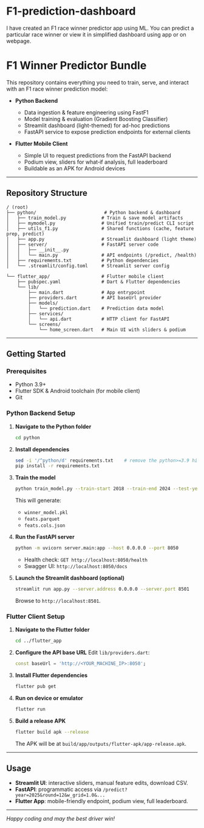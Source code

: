 # F1-prediction-dashboard
I have created an F1 race winner predictor app using ML. You can predict a particular race winner or view it in simplified dashboard using app or on webpage.

# F1 Winner Predictor Bundle

This repository contains everything you need to train, serve, and interact with an F1 race winner prediction model:

* **Python Backend**

  * Data ingestion & feature engineering using FastF1
  * Model training & evaluation (Gradient Boosting Classifier)
  * Streamlit dashboard (light-themed) for ad-hoc predictions
  * FastAPI service to expose prediction endpoints for external clients

* **Flutter Mobile Client**

  * Simple UI to request predictions from the FastAPI backend
  * Podium view, sliders for what‑if analysis, full leaderboard
  * Buildable as an APK for Android devices

---

## Repository Structure

```
/ (root)
├── python/                         # Python backend & dashboard
│   ├── train_model.py             # Train & save model artifacts
│   ├── mymodel.py                 # Unified train/predict CLI script
│   ├── utils_f1.py                # Shared functions (cache, feature prep, predict)
│   ├── app.py                     # Streamlit dashboard (light theme)
│   ├── server/                    # FastAPI server code
│   │   ├── __init__.py
│   │   └── main.py                # API endpoints (/predict, /health)
│   ├── requirements.txt           # Python dependencies
│   └── .streamlit/config.toml     # Streamlit server config

└── flutter_app/                   # Flutter mobile client
    ├── pubspec.yaml               # Dart & Flutter dependencies
    └── lib/
        ├── main.dart              # App entrypoint
        ├── providers.dart         # API baseUrl provider
        ├── models/
        │   └── prediction.dart    # Prediction data model
        ├── services/
        │   └── api.dart           # HTTP client for FastAPI
        └── screens/
            └── home_screen.dart   # Main UI with sliders & podium
```

---

## Getting Started

### Prerequisites

* Python 3.9+
* Flutter SDK & Android toolchain (for mobile client)
* Git

### Python Backend Setup

1. **Navigate to the Python folder**

   ```bash
   cd python
   ```

2. **Install dependencies**

   ```bash
   sed -i '/^python/d' requirements.txt    # remove the python>=3.9 hint
   pip install -r requirements.txt
   ```

3. **Train the model**

   ```bash
   python train_model.py --train-start 2018 --train-end 2024 --test-year-start 2023
   ```

   This will generate:

   * `winner_model.pkl`
   * `feats.parquet`
   * `feats.cols.json`

4. **Run the FastAPI server**

   ```bash
   python -m uvicorn server.main:app --host 0.0.0.0 --port 8050
   ```

   * Health check: `GET http://localhost:8050/health`
   * Swagger UI:  `http://localhost:8050/docs`

5. **Launch the Streamlit dashboard (optional)**

   ```bash
   streamlit run app.py --server.address 0.0.0.0 --server.port 8501
   ```

   Browse to `http://localhost:8501`.

### Flutter Client Setup

1. **Navigate to the Flutter folder**

   ```bash
   cd ../flutter_app
   ```

2. **Configure the API base URL**
   Edit `lib/providers.dart`:

   ```dart
   const baseUrl = 'http://<YOUR_MACHINE_IP>:8050';
   ```

3. **Install Flutter dependencies**

   ```bash
   flutter pub get
   ```

4. **Run on device or emulator**

   ```bash
   flutter run
   ```

5. **Build a release APK**

   ```bash
   flutter build apk --release
   ```

   The APK will be at `build/app/outputs/flutter-apk/app-release.apk`.

---

## Usage

* **Streamlit UI**: interactive sliders, manual feature edits, download CSV.
* **FastAPI**: programmatic access via `/predict?year=2025&round=12&w_grid=1.0&...`
* **Flutter App**: mobile-friendly endpoint, podium view, full leaderboard.

---

*Happy coding and may the best driver win!*
